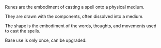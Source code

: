 Runes are the embodiment of casting a spell onto a physical medium.

They are drawn with the components, often dissolved into a medium.

The shape is the embodiment of the words, thoughts, and movements used to cast the spells.

Base use is only once, can be upgraded.